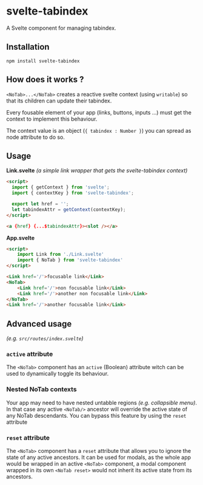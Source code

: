 # svelte-tabindex

A Svelte component for managing tabindex.

## Installation

`npm install svelte-tabindex`

## How does it works ?

`<NoTab>...</NoTab>` creates a reactive svelte context (using `writable`) so that its children can update their tabindex.

Every fousable element of your app (links, buttons, inputs ...) must get the context to implement this behaviour.

The context value is an object (`{ tabindex : Number }`) you can spread as node attribute to do so.

## Usage

**Link.svelte** _(a simple link wrapper that gets the svelte-tabindex context)_

```html
<script>
  import { getContext } from 'svelte';
  import { contextKey } from 'svelte-tabindex';

  export let href = '';
  let tabindexAttr = getContext(contextKey);
</script>

<a {href} {...$tabindexAttr}><slot /></a>
```

**App.svelte**

```html
<script>
    import Link from './Link.svelte'
    import { NoTab } from 'svelte-tabindex'
</script>

<Link href='/'>focusable link</Link>
<NoTab>
    <Link href='/'>non focusable link</Link>
    <Link href='/'>another non focusable link</Link>
</NoTab>
<Link href='/'>another focusable link</Link>
```

## Advanced usage

_(e.g. `src/routes/index.svelte`)_

### `active` attribute

The `<NoTab>` component has an `active` (Boolean) attribute witch can be used to dynamically toggle its behaviour.

### Nested NoTab contexts

Your app may need to have nested untabble regions _(e.g. collapsible menu)_. In that case any active `<NoTab/>` ancestor will override the active state of any NoTab descendants. You can bypass this feature by using the `reset` attribute

### `reset` attribute

The `<NoTab>` component has a `reset` attribute that allows you to ignore the state of any active ancestors. It can be used for modals, as the whole app would be wrapped in an active `<NoTab>` component, a modal component wrapped in its own `<NoTab reset>` would not inherit its active state from its ancestors.
